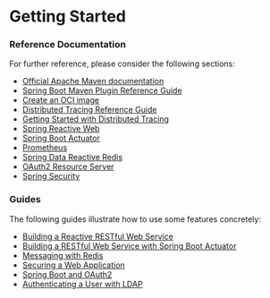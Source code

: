 # Getting Started

### Reference Documentation
For further reference, please consider the following sections:

* [Official Apache Maven documentation](https://maven.apache.org/guides/index.html)
* [Spring Boot Maven Plugin Reference Guide](https://docs.spring.io/spring-boot/docs/3.0.2/maven-plugin/reference/html/)
* [Create an OCI image](https://docs.spring.io/spring-boot/docs/3.0.2/maven-plugin/reference/html/#build-image)
* [Distributed Tracing Reference Guide](https://micrometer.io/docs/tracing)
* [Getting Started with Distributed Tracing](https://docs.spring.io/spring-boot/docs/3.0.2/reference/html/actuator.html#actuator.micrometer-tracing.getting-started)
* [Spring Reactive Web](https://docs.spring.io/spring-boot/docs/3.0.2/reference/htmlsingle/#web.reactive)
* [Spring Boot Actuator](https://docs.spring.io/spring-boot/docs/3.0.2/reference/htmlsingle/#actuator)
* [Prometheus](https://docs.spring.io/spring-boot/docs/3.0.2/reference/htmlsingle/#actuator.metrics.export.prometheus)
* [Spring Data Reactive Redis](https://docs.spring.io/spring-boot/docs/3.0.2/reference/htmlsingle/#data.nosql.redis)
* [OAuth2 Resource Server](https://docs.spring.io/spring-boot/docs/3.0.2/reference/htmlsingle/#web.security.oauth2.server)
* [Spring Security](https://docs.spring.io/spring-boot/docs/3.0.2/reference/htmlsingle/#web.security)

### Guides
The following guides illustrate how to use some features concretely:

* [Building a Reactive RESTful Web Service](https://spring.io/guides/gs/reactive-rest-service/)
* [Building a RESTful Web Service with Spring Boot Actuator](https://spring.io/guides/gs/actuator-service/)
* [Messaging with Redis](https://spring.io/guides/gs/messaging-redis/)
* [Securing a Web Application](https://spring.io/guides/gs/securing-web/)
* [Spring Boot and OAuth2](https://spring.io/guides/tutorials/spring-boot-oauth2/)
* [Authenticating a User with LDAP](https://spring.io/guides/gs/authenticating-ldap/)

